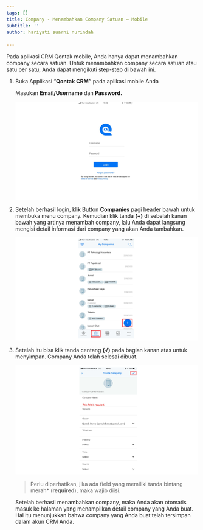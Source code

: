 ```yaml
---
tags: []
title: Company - Menambahkan Company Satuan – Mobile
subtitle: ''
author: hariyati suarni nurindah

---
```

Pada aplikasi CRM Qontak mobile, Anda hanya dapat menambahkan company secara satuan. Untuk menambahkan company secara satuan atau satu per satu, Anda dapat mengikuti step-step di bawah ini.

1. Buka Applikasi “**Qontak CRM”** pada aplikasi mobile Anda

   Masukan **Email/Username** dan **Password.**

   ![](/uploads/kontakmobile.PNG)
2. Setelah berhasil login, klik Button **Companies** pagi header bawah untuk membuka menu company. Kemudian klik tanda **(+)** di sebelah kanan bawah yang artinya menambah company, lalu Anda dapat langsung mengisi detail informasi dari company yang akan Anda tambahkan.

   ![](/uploads/tambahcompanymobile.PNG)
3. Setelah itu bisa klik tanda centang **(√)** pada bagian kanan atas untuk menyimpan. Company Anda telah selesai dibuat.

   ![](/uploads/tambahcompanymobile1.PNG)

   > Perlu diperhatikan, jika ada field yang memiliki tanda bintang merah* (**required**), maka wajib diisi.

   Setelah berhasil menambahkan company, maka Anda akan otomatis masuk ke halaman yang menampilkan detail company yang Anda buat. Hal itu menunjukkan bahwa company yang Anda buat telah tersimpan dalam akun CRM Anda.